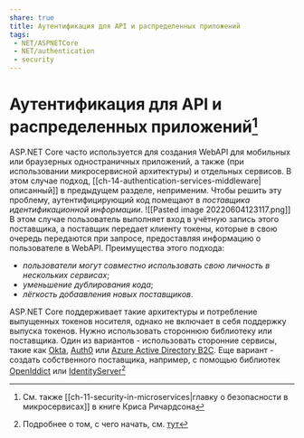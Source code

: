 ```yaml
---
share: true
title: Аутентификация для API и распределенных приложений
tags:
 - NET/ASPNETCore
 - NET/authentication
 - security
---
```

# Аутентификация для API и распределенных приложений[^1]
ASP.NET Core часто используется для создания WebAPI для мобильных или браузерных одностраничных приложений, а также (при использовании микросервисной архитектуры) и отдельных сервисов.
В этом случае подход, [[ch-14-authentication-services-middleware|описанный]] в предыдущем разделе, неприменим.
Чтобы решить эту проблему, аутентифицирующий код помещают в *поставщика идентификационной информации*.
![[Pasted image 20220604123117.png]]
В этом случае пользователь выполняет вход в учётную запись этого поставщика, а поставщик передает клиенту токены, которые в свою очередь передаются при запросе, предоставляя информацию о пользователе в WebAPI.
Преимущества этого подхода:
- *пользователи могут совместно использовать свою личность в нескольких сервисах*;
- *уменьшение дублирования кода*;
- *лёгкость добаавления новых поставщиков*.

ASP.NET Core поддерживает такие архитектуры и потребление выпущенных токенов носителя, однако не включает в себя поддержку выпуска токенов. Нужно использовать стороннюю библиотеку или поставщика.
Один из вариантов - использовать сторонние сервисы, такие как [Okta](https://www.okta.com/), [Auth0](https://auth0.com/) или [Azure Active Directory B2C](https://docs.microsoft.com/ru-ru/azure/active-directory-b2c/overview).
Еще вариант - создать собственного поставщика, например, с помощью библиотек [OpenIddict](https://github.com/openiddict) или [IdentityServer](https://identityserver4.readthedocs.io/en/latest/)[^2]

[^1]:См. также [[ch-11-security-in-microservices|главку о безопасности в микросервисах]] в книге Криса Ричардсона
[^2]:Подробнее о том, с чего начать, см. [тут](https://docs.microsoft.com/ru-ru/aspnet/core/security/authentication/identity-api-authorization?view=aspnetcore-6.0)